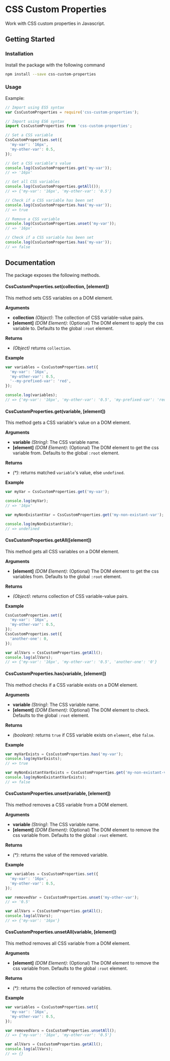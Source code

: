 # CSS Custom Properties

Work with CSS custom properties in Javascript.

## Getting Started

### Installation

Install the package with the following command

```bash
npm install --save css-custom-properties
```

### Usage

Example:

```js
// Import using ES5 syntax
var CssCustomProperties = require('css-custom-properties');

// Import using ES6 syntax
import CssCustomProperties from 'css-custom-properties';

// Set a CSS variable
CssCustomProperties.set({
  'my-var': '16px',
  'my-other-var': 0.5,
});

// Get a CSS variable's value
console.log(CssCustomProperties.get('my-var'));
// => '16px'

// Get all CSS variables
console.log(CssCustomProperties.getAll());
// => {'my-var': '16px', 'my-other-var': '0.5'}

// Check if a CSS variable has been set
console.log(CssCustomProperties.has('my-var'));
// => true

// Remove a CSS variable
console.log(CssCustomProperties.unset('my-var'));
// => '16px'

// Check if a CSS variable has been set
console.log(CssCustomProperties.has('my-var'));
// => false
```

## Documentation

The package exposes the following methods.

#### CssCustomProperties.set(collection, [element])

This method sets CSS variables on a DOM element.

**Arguments**

* **collection** _(Object)_: The collection of CSS variable-value pairs.
* **[element]** _(DOM Element)_: (Optional) The DOM element to apply the css variable to. Defaults to the global `:root` element.

**Returns**

* _(Object)_ returns `collection`.

**Example**

```js
var variables = CssCustomProperties.set({
  'my-var': '16px',
  'my-other-var': 0.5,
  '--my-prefixed-var': 'red',
});

console.log(variables);
// => {'my-var': '16px', 'my-other-var': '0.5', 'my-prefixed-var': 'red'}
```

#### CssCustomProperties.get(variable, [element])

This method gets a CSS variable's value on a DOM element.

**Arguments**

* **variable** _(String)_: The CSS variable name.
* **[element]** _(DOM Element)_: (Optional) The DOM element to get the css variable from. Defaults to the global `:root` element.

**Returns**

* _(*)_: returns matched `variable`'s value, else `undefined`.

**Example**

```js
var myVar = CssCustomProperties.get('my-var');

console.log(myVar);
// => '16px'

var myNonExistantVar = CssCustomProperties.get('my-non-existant-var');

console.log(myNonExistantVar);
// => undefined
```

#### CssCustomProperties.getAll([element])

This method gets all CSS variables on a DOM element.

**Arguments**

* **[element]** _(DOM Element)_: (Optional) The DOM element to get the css variables from. Defaults to the global `:root` element.

**Returns**

* _(Object)_: returns collection of CSS variable-value pairs.

**Example**

```js
CssCustomProperties.set({
  'my-var': '16px',
  'my-other-var': 0.5,
});
CssCustomProperties.set({
  'another-one': 0,
});

var allVars = CssCustomProperties.getAll();
console.log(allVars);
// => {'my-var': '16px', 'my-other-var': '0.5', 'another-one': '0'}
```

#### CssCustomProperties.has(variable, [element])

This method checks if a CSS variable exists on a DOM element.

**Arguments**

* **variable** _(String)_: The CSS variable name.
* **[element]** _(DOM Element)_: (Optional) The DOM element to check. Defaults to the global `:root` element.

**Returns**

* _(boolean)_: returns `true` if CSS variable exists on `element`, else `false`.

**Example**

```js
var myVarExists = CssCustomProperties.has('my-var');
console.log(myVarExists);
// => true

var myNonExistantVarExists = CssCustomProperties.get('my-non-existant-var');
console.log(myNonExistantVarExists);
// => false
```

#### CssCustomProperties.unset(variable, [element])

This method removes a CSS variable from a DOM element.

**Arguments**

* **variable** _(String)_: The CSS variable name.
* **[element]** _(DOM Element)_: (Optional) The DOM element to remove the css variable from. Defaults to the global `:root` element.

**Returns**

* _(*)_: returns the value of the removed variable.

**Example**

```js
var variables = CssCustomProperties.set({
  'my-var': '16px',
  'my-other-var': 0.5,
});

var removedVar = CssCustomProperties.unset('my-other-var');
// => '0.5'

var allVars = CssCustomProperties.getAll();
console.log(allVars);
// => {'my-var': '16px'}
```


#### CssCustomProperties.unsetAll(variable, [element])

This method removes all CSS variable from a DOM element.

**Arguments**

* **[element]** _(DOM Element)_: (Optional) The DOM element to remove the css variable from. Defaults to the global `:root` element.

**Returns**

* _(*)_: returns the collection of removed variables.

**Example**

```js
var variables = CssCustomProperties.set({
  'my-var': '16px',
  'my-other-var': 0.5,
});

var removedVars = CssCustomProperties.unsetAll();
// => {'my-var': '16px', 'my-other-var': '0.5'}

var allVars = CssCustomProperties.getAll();
console.log(allVars);
// => {}
```

